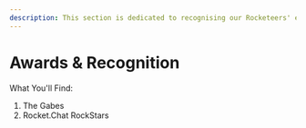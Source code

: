 ```yaml
---
description: This section is dedicated to recognising our Rocketeers' efforts.
---
```


# Awards & Recognition

What You'll Find:

1. The Gabes
2. Rocket.Chat RockStars
